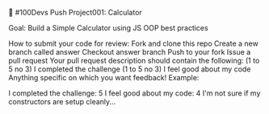 🔢 #100Devs Push Project001: Calculator

Goal: Build a Simple Calculator using JS OOP best practices


How to submit your code for review:
Fork and clone this repo
Create a new branch called answer
Checkout answer branch
Push to your fork
Issue a pull request
Your pull request description should contain the following:
(1 to 5 no 3) I completed the challenge
(1 to 5 no 3) I feel good about my code
Anything specific on which you want feedback!
Example:

I completed the challenge: 5
I feel good about my code: 4
I'm not sure if my constructors are setup cleanly...
